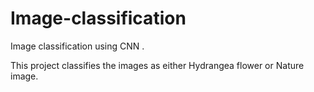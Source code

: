 # Image-classification
Image classification using CNN .

This project classifies the images as either Hydrangea flower or Nature image.
